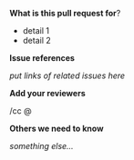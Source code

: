 **What is this pull request for**?

- detail 1
- detail 2

**Issue references**

*put links of related issues here*

**Add your reviewers**

/cc @

**Others we need to know**

*something else...*
